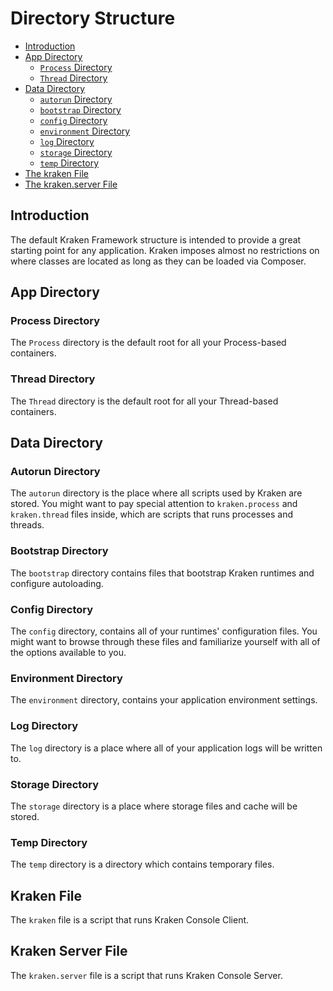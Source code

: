 # Directory Structure

- [Introduction](#introduction)
- [App Directory](#app-directory)
    - [`Process` Directory](#process-directory)
    - [`Thread` Directory](#thread-directory)
- [Data Directory](#data-directory)
    - [`autorun` Directory](#autorun-directory)
    - [`bootstrap` Directory](#bootstrap-directory)
    - [`config` Directory](#config-directory)
    - [`environment` Directory](#environment-directory)
    - [`log` Directory](#log-directory)
    - [`storage` Directory](#storage-directory)
    - [`temp` Directory](#temp-directory)
- [The kraken File](#kraken-file)
- [The kraken.server File](#kraken-server-file)

<a name="introduction"></a>
## Introduction

The default Kraken Framework structure is intended to provide a great starting point for any application. Kraken imposes almost no restrictions on where classes are located as long as they can be loaded via Composer.

<a name="app-directory"></a>
## App Directory

<a name="process-directory"></a>
### Process Directory

The `Process` directory is the default root for all your Process-based containers.

<a name="thread-directory"></a>
### Thread Directory

The `Thread` directory is the default root for all your Thread-based containers.

<a name="data-directory"></a>
## Data Directory

<a name="autorun-directory"></a>
### Autorun Directory

The `autorun` directory is the place where all scripts used by Kraken are stored. You might want to pay special attention to `kraken.process` and `kraken.thread` files inside, which are scripts that runs processes and threads.

<a name="bootstrap-directory"></a>
### Bootstrap Directory

The `bootstrap` directory contains files that bootstrap Kraken runtimes and configure autoloading.

<a name="config-directory"></a>
### Config Directory

The `config` directory, contains all of your runtimes' configuration files. You might want to browse through these files and familiarize yourself with all of the options available to you.

<a name="environment-directory"></a>
### Environment Directory

The `environment` directory, contains your application environment settings.

<a name="log-directory"></a>
### Log Directory

The `log` directory is a place where all of your application logs will be written to.

<a name="storage-directory"></a>
### Storage Directory

The `storage` directory is a place where storage files and cache will be stored.

<a name="temp-directory"></a>
### Temp Directory

The `temp` directory is a directory which contains temporary files.

<a name="kraken-file"></a>
## Kraken File

The `kraken` file is a script that runs Kraken Console Client.

<a name="kraken-server-file"></a>
## Kraken Server File

The `kraken.server` file is a script that runs Kraken Console Server.

